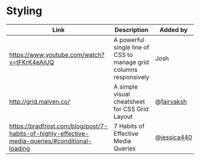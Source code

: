 # Styling

| Link | Description | Added by |
| ---- | ----------- | -------- |
|https://www.youtube.com/watch?v=tFKrK4eAiUQ| A powerful single line of CSS to manage grid columns responsively  | Josh |
|http://grid.malven.co/| A simple visual cheatsheet for CSS Grid Layout | @[fairyaksh](https://github.com/fairyaksh) |
| https://bradfrost.com/blog/post/7-habits-of-highly-effective-media-queries/#conditional-loading | 7 Habits of Effective Media Queries | @[jessica440](https://github.com/jessica440) |
